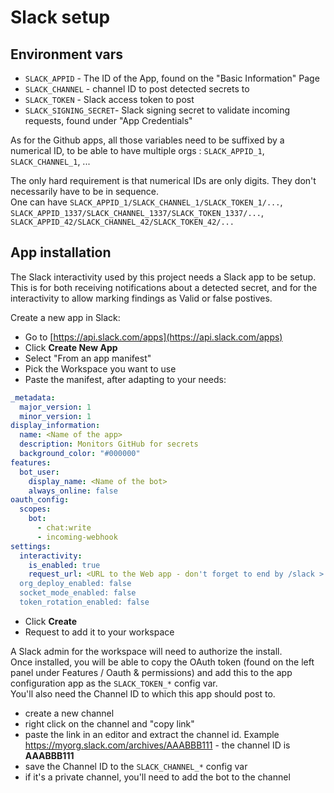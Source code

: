 # Slack setup

## Environment vars

- `SLACK_APPID` - The ID of the App, found on the "Basic Information" Page
- `SLACK_CHANNEL` - channel ID to post detected secrets to
- `SLACK_TOKEN` - Slack access token to post
- `SLACK_SIGNING_SECRET`- Slack signing secret to validate incoming requests, found under "App Credentials"

As for the Github apps, all those variables need to be suffixed by a numerical ID, to be able to have multiple orgs :
`SLACK_APPID_1`, `SLACK_CHANNEL_1`, ...

The only hard requirement is that numerical IDs are only digits. They don't necessarily have to be in sequence.  
One can have `SLACK_APPID_1/SLACK_CHANNEL_1/SLACK_TOKEN_1/...`, `SLACK_APPID_1337/SLACK_CHANNEL_1337/SLACK_TOKEN_1337/...`, `SLACK_APPID_42/SLACK_CHANNEL_42/SLACK_TOKEN_42/...` 


## App installation

The Slack interactivity used by this project needs a Slack app to be setup. This is for both receiving notifications about a detected secret, and for the interactivity to allow marking findings as Valid or false postives.

Create a new app in Slack:

- Go to [https://api.slack.com/apps](https://api.slack.com/apps)
- Click **Create New App**
- Select "From an app manifest"
- Pick the Workspace you want to use
- Paste the manifest, after adapting to your needs:

```yaml
_metadata:
  major_version: 1
  minor_version: 1
display_information:
  name: <Name of the app>
  description: Monitors GitHub for secrets
  background_color: "#000000"
features:
  bot_user:
    display_name: <Name of the bot>
    always_online: false
oauth_config:
  scopes:
    bot:
      - chat:write
      - incoming-webhook
settings:
  interactivity:
    is_enabled: true
    request_url: <URL to the Web app - don't forget to end by /slack >
  org_deploy_enabled: false
  socket_mode_enabled: false
  token_rotation_enabled: false
  ```

- Click **Create**
- Request to add it to your workspace

A Slack admin for the workspace will need to authorize the install.  
Once installed, you will be able to copy the OAuth token (found on the left panel under Features / Oauth & permissions) and add this to the app configuration app as the `SLACK_TOKEN_*` config var.  
You'll also need the Channel ID to which this app should post to.

- create a new channel
- right click on the channel and "copy link"
- paste the link in an editor and extract the channel id. Example <https://myorg.slack.com/archives/AAABBB111> - the channel ID is **AAABBB111**
- save the Channel ID to the `SLACK_CHANNEL_*` config var
- if it's a private channel, you'll need to add the bot to the channel
